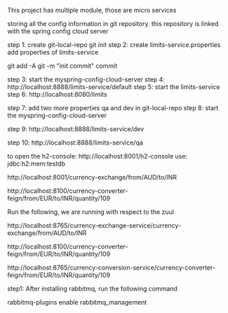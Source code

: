 This project has  multiple module, those are micro services


storing all the config information in git repository.
this repository is linked with the spring config cloud server

step 1: create git-local-repo
git init
step 2: create limits-service.properties
add properties of limits-service

git add -A
git -m "init commit" commit

step 3: start the myspring-config-cloud-server
step 4: http://localhost:8888/limits-service/default
step 5: start the limits-service
step 6: http://localhost:8080/limits

step 7: add two more properties qa and dev in git-local-repo
step 8: start the myspring-config-cloud-server

step 9: http://localhost:8888/limits-service/dev

step 10: http://localhost:8888/limits-service/qa






to open the h2-console:
http://localhost:8001/h2-console
use: jdbc:h2:mem:testdb



http://localhost:8001/currency-exchange/from/AUD/to/INR

http://localhost:8100/currency-converter-feign/from/EUR/to/INR/quantity/109

Run the following, we are running with respect to the zuul

http://localhost:8765/currency-exchange-service/currency-exchange/from/AUD/to/INR

http://localhost:8100/currency-converter-feign/from/EUR/to/INR/quantity/109

http://localhost:8765/currency-conversion-service/currency-converter-feign/from/EUR/to/INR/quantity/109


step1: After installing rabbitmq, run the following command

rabbitmq-plugins enable rabbitmq_management
